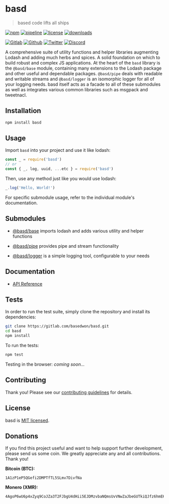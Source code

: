 # basd

> based code lifts all ships

[![npm](https://img.shields.io/npm/v/basd?style=flat&logo=npm)](https://www.npmjs.com/package/basd)
[![pipeline](https://gitlab.com/basedwon/basd/badges/master/pipeline.svg)](https://gitlab.com/basedwon/basd/-/pipelines)
[![license](https://img.shields.io/npm/l/basd)](https://gitlab.com/basedwon/basd/-/blob/master/LICENSE)
[![downloads](https://img.shields.io/npm/dw/basd)](https://www.npmjs.com/package/basd) 

[![Gitlab](https://img.shields.io/badge/Gitlab%20-%20?logo=gitlab&color=%23383a40)](https://gitlab.com/basedwon/basd)
[![Github](https://img.shields.io/badge/Github%20-%20?logo=github&color=%23383a40)](https://github.com/basedwon/basd)
[![Twitter](https://img.shields.io/badge/@basdwon%20-%20?logo=twitter&color=%23383a40)](https://twitter.com/basdwon)
[![Discord](https://img.shields.io/badge/Basedwon%20-%20?logo=discord&color=%23383a40)](https://discordapp.com/users/basedwon)

A comprehensive suite of utility functions and helper libraries augmenting Lodash and adding much herbs and spices. A solid foundation on which to build robust and complex JS applications. At the heart of the `basd` library is the `@basd/base` module, containing many extensions to the Lodash package and other useful and dependable packages. `@basd/pipe` deals with readable and writable streams and `@basd/logger` is an isomorphic logger for all of your logging needs. basd itself acts as a facade to all of these submodules as well as integrates various common libraries such as msgpack and tweetnacl.

## Installation

```bash
npm install basd
```

## Usage

Import `basd` into your project and use it like lodash:

```js
const _ = require('basd')
// or
const { _, log, uuid, ...etc } = require('basd')
```

Then, use any method just like you would use lodash:

```js
_.log('Hello, World!')
```

For specific submodule usage, refer to the individual module's documentation.

## Submodules

- [@basd/base](https://gitlab.com/frenware/core/basd/base) imports lodash and adds various utility and helper functions

- [@basd/pipe](https://gitlab.com/frenware/core/basd/pipe) provides pipe and stream functionality

- [@basd/logger](https://gitlab.com/frenware/core/basd/logger) is a simple logging tool, configurable to your needs

## Documentation

- [API Reference](/docs/api.md)

## Tests

In order to run the test suite, simply clone the repository and install its dependencies:

```bash
git clone https://gitlab.com/basedwon/basd.git
cd basd
npm install
```

To run the tests:

```bash
npm test
```

Testing in the browser: *coming soon...*

## Contributing

Thank you! Please see our [contributing guidelines](/docs/contributing.md) for details.

## License

basd is [MIT licensed](https://gitlab.com/basedwon/basd/-/blob/master/LICENSE).

## Donations

If you find this project useful and want to help support further development, please send us some coin. We greatly appreciate any and all contributions. Thank you!

**Bitcoin (BTC):**
```
1A1zP1eP5QGefi2DMPTfTL5SLmv7DivfNa
```

**Monero (XMR):**
```
4AgoP6wU6p4xZyq9CoJZa3T2FJbgU4dHii5EJDMzvbaNQmsUvVNwZaJbeGUTkiQJfz6hmEKwGQXW8v9RjSxXp6EFLa5XU
```
